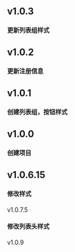 <!-- 修复日志 -->

v1.0.3
----
#### 更新列表组样式

v1.0.2
----
#### 更新注册信息

v1.0.1
----
#### 创建列表组，按钮样式

v1.0.0
----
#### 创建项目
v1.0.6.15
----
#### 修改样式
v1.0.7.5

#### 修改列表头样式
v1.0.9